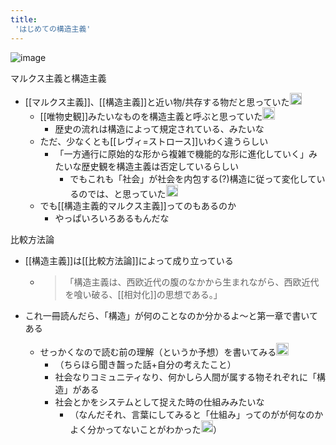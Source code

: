 ```yaml
---
title:
 'はじめての構造主義'
---
```


![image](https://gyazo.com/d837e289b3514e960526e2cfd9b72a1b/thumb/1000)

マルクス主義と構造主義
- [[マルクス主義]]、[[構造主義]]と近い物/共存する物だと思っていた<img src='https://scrapbox.io/api/pages/blu3mo-public/blu3mo/icon' alt='blu3mo.icon' height="19.5"/>
    - [[唯物史観]]みたいなものを構造主義と呼ぶと思っていた<img src='https://scrapbox.io/api/pages/blu3mo-public/blu3mo/icon' alt='blu3mo.icon' height="19.5"/>
        - 歴史の流れは構造によって規定されている、みたいな
    - ただ、少なくとも[[レヴィ=ストロース]]いわく違うらしい
        - 「一方通行に原始的な形から複雑で機能的な形に進化していく」みたいな歴史観を構造主義は否定しているらしい
            - でもこれも「社会」が社会を内包する(?)構造に従って変化しているのでは、と思っていた<img src='https://scrapbox.io/api/pages/blu3mo-public/blu3mo/icon' alt='blu3mo.icon' height="19.5"/>
    - でも[[構造主義的マルクス主義]]ってのもあるのか
        - やっぱいろいろあるもんだな

比較方法論
- [[構造主義]]は[[比較方法論]]によって成り立っている
    - > 「構造主義は、西欧近代の腹のなかから生まれながら、西欧近代を喰い破る、[[相対化]]の思想である。」

- これ一冊読んだら、「構造」が何のことなのか分かるよ〜と第一章で書いてある
    - せっかくなので読む前の理解（というか予想）を書いてみる<img src='https://scrapbox.io/api/pages/blu3mo-public/blu3mo/icon' alt='blu3mo.icon' height="19.5"/>
        - （ちらほら聞き齧った話+自分の考えたこと）
        - 社会なりコミュニティなり、何かしら人間が属する物それぞれに「構造」がある
        - 社会とかをシステムとして捉えた時の仕組みみたいな
            - （なんだそれ、言葉にしてみると「仕組み」ってのがが何なのかよく分かってないことがわかった<img src='https://scrapbox.io/api/pages/blu3mo-public/blu3mo/icon' alt='blu3mo.icon' height="19.5"/>）


